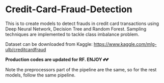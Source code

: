 # Credit-Card-Fraud-Detection
This is to create models to detect frauds in credit card transactions using Deep Neural Network, Decision Tree and Random Forest. Sampling techniques are implemented to tackle class imbalance problem. 

Dataset can be downloaded from Kaggle: https://www.kaggle.com/mlg-ulb/creditcardfraud

******Production codes are updated for RF. ENJOY 💕💕****** 

Note the preprocessors part of the pipeline are the same, so for the rest models, follow the same pipeline.

